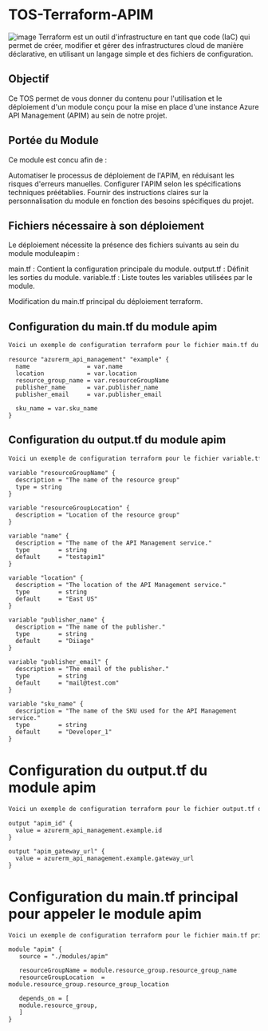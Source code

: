 # TOS-Terraform-APIM
![image](https://github.com/darja38/TOS-Terraform-APIM/assets/56688775/9c1b7ae6-6ba5-4ea4-aaf1-aa9fc9adf9bd)
Terraform est un outil d'infrastructure en tant que code (IaC) qui permet de créer, modifier et gérer des infrastructures cloud de manière déclarative, en utilisant un langage simple et des fichiers de configuration.
## Objectif
Ce TOS permet de vous donner du contenu pour l'utilisation et le déploiement d'un module  conçu pour la mise en place d'une instance Azure API Management (APIM) au sein de notre projet. 
## Portée du Module

Ce module est concu afin de :

Automatiser le processus de déploiement de l'APIM, en réduisant les risques d'erreurs manuelles.
Configurer l'APIM selon les spécifications techniques préétablies. 
Fournir des instructions claires sur la personnalisation du module en fonction des besoins spécifiques du projet.

## Fichiers nécessaire à son déploiement 
Le déploiement nécessite la présence des fichiers suivants au sein du module moduleapim :

main.tf : Contient la configuration principale du module.
output.tf : Définit les sorties du module.
variable.tf : Liste toutes les variables utilisées par le module.

Modification du main.tf principal du déploiement terraform. 

## Configuration du main.tf du module apim
```markdown
Voici un exemple de configuration terraform pour le fichier main.tf du module apim :
```
```hcl
resource "azurerm_api_management" "example" {
  name                = var.name
  location            = var.location
  resource_group_name = var.resourceGroupName
  publisher_name      = var.publisher_name
  publisher_email     = var.publisher_email

  sku_name = var.sku_name
}
```

## Configuration du output.tf du module apim

```markdown
Voici un exemple de configuration terraform pour le fichier variable.tf du module apim :
```
```hcl
variable "resourceGroupName" {
  description = "The name of the resource group"
  type = string
}

variable "resourceGroupLocation" {
  description = "Location of the resource group"
}

variable "name" {
  description = "The name of the API Management service."
  type        = string
  default     = "testapim1"
}

variable "location" {
  description = "The location of the API Management service."
  type        = string
  default     = "East US"
}

variable "publisher_name" {
  description = "The name of the publisher."
  type        = string
  default     = "Diiage"
}

variable "publisher_email" {
  description = "The email of the publisher."
  type        = string
  default     = "mail@test.com"
}

variable "sku_name" {
  description = "The name of the SKU used for the API Management service."
  type        = string
  default     = "Developer_1"
}
```

# Configuration du output.tf du module apim
```markdown
Voici un exemple de configuration terraform pour le fichier output.tf du module apim :
```
```hcl
output "apim_id" {
  value = azurerm_api_management.example.id
}

output "apim_gateway_url" {
  value = azurerm_api_management.example.gateway_url
}
```
# Configuration du main.tf principal pour appeler le module apim 
```markdown
Voici un exemple de configuration terraform pour le fichier main.tf principal afin d'appeler le module précédement crée:
```
```hcl
module "apim" {
   source = "./modules/apim"

   resourceGroupName = module.resource_group.resource_group_name
   resourceGroupLocation  = module.resource_group.resource_group_location

   depends_on = [
   module.resource_group,
   ]
}
```
